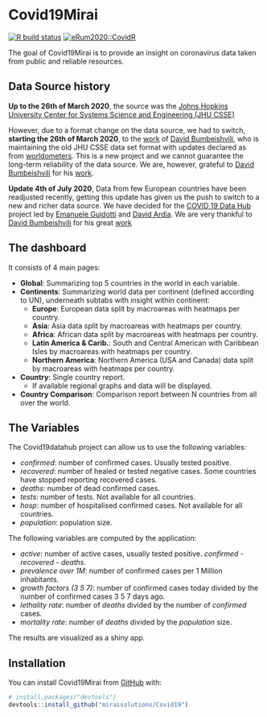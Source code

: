 
<!-- README.md is generated from README.Rmd. Please edit that file -->

# Covid19Mirai

<!-- badges: start -->

[![R build
status](https://github.com/miraisolutions/Covid19/workflows/CI-CD/badge.svg)](https://github.com/miraisolutions/Covid19/actions)
[![eRum2020::CovidR](https://badgen.net/https/runkit.io/erum2020-covidr/badge/branches/master/vitalini-covid19?cache=300)](https://milano-r.github.io/erum2020-covidr-contest/vitalini-covid19.html)
<!-- badges: end -->

The goal of Covid19Mirai is to provide an insight on coronavirus data
taken from public and reliable resources.

## Data Source history

**Up to the 26th of March 2020**, the source was the [Johns Hopkins
University Center for Systems Science and Engineering (JHU
CSSE)](https://github.com/CSSEGISandData/COVID-19)

However, due to a format change on the data source, we had to switch,
**starting the 26th of March 2020**, to the
[work](https://github.com/bumbeishvili/covid19-daily-data) of [David
Bumbeishvili](https://github.com/bumbeishvili), who is maintaining the
old JHU CSSE data set format with updates declared as from
[worldometers](https://www.worldometers.info/coronavirus/). This is a
new project and we cannot guarantee the long-term reliability of the
data source. We are, however, grateful to [David
Bumbeishvili](https://github.com/bumbeishvili) for his
[work](https://github.com/bumbeishvili/covid19-daily-data).

**Update 4th of July 2020**, Data from few European countries have been
readjusted recently, getting this update has given us the push to switch
to a new and richer data source. We have decided for the [COVID 19 Data
Hub](https://covid19datahub.io/) project led by [Emanuele
Guidotti](https://guidotti.dev/) and [David
Ardia](https://ardiad.github.io/). We are very thankful to [David
Bumbeishvili](https://github.com/bumbeishvili) for his great
[work](https://github.com/bumbeishvili/covid19-daily-data)

## The dashboard

It consists of 4 main pages:

  - **Global**: Summarizing top 5 countries in the world in each
    variable.  
  - **Continents**: Summarizing world data per continent (defined
    according to UN), underneath subtabs with insight within continent:
      - **Europe**: European data split by macroareas with heatmaps per
        country.  
      - **Asia**: Asia data split by macroareas with heatmaps per
        country.  
      - **Africa**: African data split by macroareas with heatmaps per
        country.  
      - **Latin America & Carib.**: South and Central American with
        Caribbean Isles by macroareas with heatmaps per country.  
      - **Northern America**: Northern America (USA and Canada) data
        split by macroareas with heatmaps per country.  
  - **Country**: Single country report.  
      - If available regional graphs and data will be displayed.
  - **Country Comparison**: Comparison report between N countries from
    all over the world.

## The Variables

The Covid19datahub project can allow us to use the following variables:

  - *confirmed*: number of confirmed cases. Usually tested positive.  
  - *recovered*: number of healed or tested negative cases. Some
    countries have stopped reporting recovered cases.  
  - *deaths*: number of dead confirmed cases.  
  - *tests*: number of tests. Not available for all countries.  
  - *hosp*: number of hospitalised confirmed cases. Not available for
    all countries.  
  - *population*: population size.

The following variables are computed by the application:

  - *active*: number of active cases, usually tested positive.
    *confirmed* - *recovered* - *deaths*.  
  - *prevalence over 1M*: number of confirmed cases per 1 Million
    inhabitants.  
  - *growth factors (3 5 7)*: number of confirmed cases today divided by
    the number of confirmed cases 3 5 7 days ago.  
  - *lethality rate*: number of *deaths* divided by the number of
    *confirmed* cases.  
  - *mortality rate*: number of *deaths* divided by the *population*
    size.

The results are visualized as a shiny app.

## Installation

You can install Covid19Mirai from [GitHub](https://github.com/) with:

``` r
# install.packages("devtools")
devtools::install_github("miraisolutions/Covid19")
```
